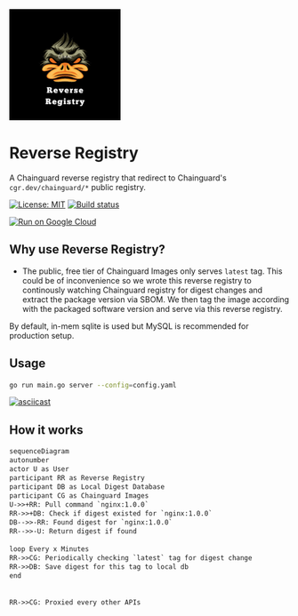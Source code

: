 <img src="assets/logo.png" alt="logo" width="200" height="auto" />

# Reverse Registry

A Chainguard reverse registry that redirect to Chainguard's `cgr.dev/chainguard/*` public registry. 

[![License: MIT](https://img.shields.io/badge/License-MIT-yellow.svg)](https://raw.githubusercontent.com/nduyphuong/reverse-registry/dev/LICENSE)
[![Build status](https://github.com/nduyphuong/reverse-registry/actions/workflows/release.yml/badge.svg)](https://github.com/nduyphuong/reverse-registry/actions)


[![Run on Google Cloud](https://deploy.cloud.run/button.svg)](https://deploy.cloud.run/?git_repo=https://github.com/nduyphuong/reverse-registry.git)

## Why use Reverse Registry?
- The public, free tier of Chainguard Images only serves `latest` tag. This could be of inconvenience so we wrote this reverse registry to continously watching Chainguard registry for digest changes and extract the package version via SBOM. We then tag the image according with the packaged software version and serve via this reverse registry.

By default, in-mem sqlite is used but MySQL is recommended for production setup.
## Usage

```bash
go run main.go server --config=config.yaml
```

[![asciicast](https://asciinema.org/a/0DyqFWp4ARwt0VWS9HwnyO1s7.svg)](https://asciinema.org/a/0DyqFWp4ARwt0VWS9HwnyO1s7)

## How it works

```mermaid
sequenceDiagram
autonumber
actor U as User
participant RR as Reverse Registry
participant DB as Local Digest Database
participant CG as Chainguard Images
U->>+RR: Pull command `nginx:1.0.0`
RR->>+DB: Check if digest existed for `nginx:1.0.0`
DB-->>-RR: Found digest for `nginx:1.0.0`
RR-->>-U: Return digest if found

loop Every x Minutes
RR->>CG: Periodically checking `latest` tag for digest change
RR->>DB: Save digest for this tag to local db
end


RR->>CG: Proxied every other APIs

```
